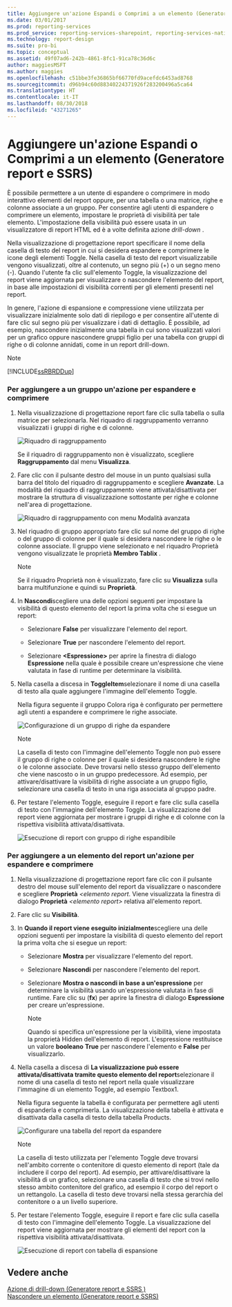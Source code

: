 ```yaml
---
title: Aggiungere un'azione Espandi o Comprimi a un elemento (Generatore report e SSRS) | Microsoft Docs
ms.date: 03/01/2017
ms.prod: reporting-services
ms.prod_service: reporting-services-sharepoint, reporting-services-native
ms.technology: report-design
ms.suite: pro-bi
ms.topic: conceptual
ms.assetid: 49f07ad6-242b-4861-8fc1-91ca78c36d6c
author: maggiesMSFT
ms.author: maggies
ms.openlocfilehash: c51bbe3fe36865bf66770fd9acefdc6453ad8768
ms.sourcegitcommit: d96b94c60d88340224371926f283200496a5ca64
ms.translationtype: HT
ms.contentlocale: it-IT
ms.lasthandoff: 08/30/2018
ms.locfileid: "43271265"
---
```

# <a name="add-an-expand-or-collapse-action-to-an-item-report-builder-and-ssrs"></a>Aggiungere un'azione Espandi o Comprimi a un elemento (Generatore report e SSRS)
  È possibile permettere a un utente di espandere o comprimere in modo interattivo elementi del report oppure, per una tabella o una matrice, righe e colonne associate a un gruppo. Per consentire agli utenti di espandere o comprimere un elemento, impostare le proprietà di visibilità per tale elemento. L'impostazione della visibilità può essere usata in un visualizzatore di report HTML ed è a volte definita azione *drill-down* .  
  
 Nella visualizzazione di progettazione report specificare il nome della casella di testo del report in cui si desidera espandere e comprimere le icone degli elementi Toggle. Nella casella di testo del report visualizzabile vengono visualizzati, oltre al contenuto, un segno più (+) o un segno meno (-). Quando l'utente fa clic sull'elemento Toggle, la visualizzazione del report viene aggiornata per visualizzare o nascondere l'elemento del report, in base alle impostazioni di visibilità correnti per gli elementi presenti nel report.  
  
 In genere, l'azione di espansione e compressione viene utilizzata per visualizzare inizialmente solo dati di riepilogo e per consentire all'utente di fare clic sul segno più per visualizzare i dati di dettaglio. È possibile, ad esempio, nascondere inizialmente una tabella in cui sono visualizzati valori per un grafico oppure nascondere gruppi figlio per una tabella con gruppi di righe o di colonne annidati, come in un report drill-down.  
  
> [!NOTE]  
>  [!INCLUDE[ssRBRDDup](../../includes/ssrbrddup-md.md)]  
  
### <a name="to-add-expand-and-collapse-action-to-a-group"></a>Per aggiungere a un gruppo un'azione per espandere e comprimere  
  
1.  Nella visualizzazione di progettazione report fare clic sulla tabella o sulla matrice per selezionarla. Nel riquadro di raggruppamento verranno visualizzati i gruppi di righe e di colonne.  
  
     ![Riquadro di raggruppamento](../../reporting-services/report-design/media/groupingpane.png "Riquadro di raggruppamento")  
  
     Se il riquadro di raggruppamento non è visualizzato, scegliere **Raggruppamento** dal menu **Visualizza**.  
  
2.  Fare clic con il pulsante destro del mouse in un punto qualsiasi sulla barra del titolo del riquadro di raggruppamento e scegliere **Avanzate**. La modalità del riquadro di raggruppamento viene attivata/disattivata per mostrare la struttura di visualizzazione sottostante per righe e colonne nell'area di progettazione.  
  
     ![Riquadro di raggruppamento con menu Modalità avanzata](../../reporting-services/report-design/media/groupingpane-advancedmode.png "Riquadro di raggruppamento con menu Modalità avanzata")  
  
3.  Nel riquadro di gruppo appropriato fare clic sul nome del gruppo di righe o del gruppo di colonne per il quale si desidera nascondere le righe o le colonne associate. Il gruppo viene selezionato e nel riquadro Proprietà vengono visualizzate le proprietà **Membro Tablix** .  
  
    > [!NOTE]  
    >  Se il riquadro Proprietà non è visualizzato, fare clic su **Visualizza** sulla barra multifunzione e quindi su **Proprietà**.  
  
4.  In **Nascondi**scegliere una delle opzioni seguenti per impostare la visibilità di questo elemento del report la prima volta che si esegue un report:  
  
    -   Selezionare **False** per visualizzare l'elemento del report.  
  
    -   Selezionare **True** per nascondere l'elemento del report.  
  
    -   Selezionare **\<Espressione>** per aprire la finestra di dialogo **Espressione** nella quale è possibile creare un'espressione che viene valutata in fase di runtime per determinare la visibilità.  
  
5.  Nella casella a discesa in **ToggleItem**selezionare il nome di una casella di testo alla quale aggiungere l'immagine dell'elemento Toggle.  
  
     Nella figura seguente il gruppo Colora riga è configurato per permettere agli utenti a espandere e comprimere le righe associate.  
  
     ![Configurazione di un gruppo di righe da espandere](../../reporting-services/report-design/media/expandcollapse-confighiddentoggleitemwithnumbers.png "Configurazione di un gruppo di righe da espandere")  
  
    > [!NOTE]  
    >  La casella di testo con l'immagine dell'elemento Toggle non può essere il gruppo di righe o colonne per il quale si desidera nascondere le righe o le colonne associate. Deve trovarsi nello stesso gruppo dell'elemento che viene nascosto o in un gruppo predecessore. Ad esempio, per attivare/disattivare la visibilità di righe associate a un gruppo figlio, selezionare una casella di testo in una riga associata al gruppo padre.  
  
6.  Per testare l'elemento Toggle, eseguire il report e fare clic sulla casella di testo con l'immagine dell'elemento Toggle. La visualizzazione del report viene aggiornata per mostrare i gruppi di righe e di colonne con la rispettiva visibilità attivata/disattivata.  
  
     ![Esecuzione di report con gruppo di righe espandibile](../../reporting-services/report-design/media/expandcollapse-runreport-rowgroup.png "Esecuzione di report con gruppo di righe espandibile")  
  
### <a name="to-add-expand-and-collapse-action-to-a-report-item"></a>Per aggiungere a un elemento del report un'azione per espandere e comprimere  
  
1.  Nella visualizzazione di progettazione report fare clic con il pulsante destro del mouse sull'elemento del report da visualizzare o nascondere e scegliere **Proprietà** *\<elemento report*. Viene visualizzata la finestra di dialogo **Proprietà** *\<elemento report>* relativa all'elemento report.  
  
2.  Fare clic su **Visibilità**.  
  
3.  In **Quando il report viene eseguito inizialmente**scegliere una delle opzioni seguenti per impostare la visibilità di questo elemento del report la prima volta che si esegue un report:  
  
    -   Selezionare **Mostra** per visualizzare l'elemento del report.  
  
    -   Selezionare **Nascondi** per nascondere l'elemento del report.  
  
    -   Selezionare **Mostra o nascondi in base a un'espressione** per determinare la visibilità usando un'espressione valutata in fase di runtime. Fare clic su (**fx**) per aprire la finestra di dialogo **Espressione** per creare un'espressione.  
  
        > [!NOTE]  
        >  Quando si specifica un'espressione per la visibilità, viene impostata la proprietà Hidden dell'elemento di report. L'espressione restituisce un valore **booleano** **True** per nascondere l'elemento e **False** per visualizzarlo.  
  
4.  Nella casella a discesa di **La visualizzazione può essere attivata/disattivata tramite questo elemento del report**selezionare il nome di una casella di testo nel report nella quale visualizzare l'immagine di un elemento Toggle, ad esempio Textbox1.  
  
     Nella figura seguente la tabella è configurata per permettere agli utenti di espanderla e comprimerla. La visualizzazione della tabella è attivata e disattivata dalla casella di testo della tabella Products.  
  
     ![Configurare una tabella del report da espandere](../../reporting-services/report-design/media/expandcollapse-reporttable.png "Configurare una tabella del report da espandere")  
  
    > [!NOTE]  
    >  La casella di testo utilizzata per l'elemento Toggle deve trovarsi nell'ambito corrente o contenitore di questo elemento di report (tale da includere il corpo del report). Ad esempio, per attivare/disattivare la visibilità di un grafico, selezionare una casella di testo che si trovi nello stesso ambito contenitore del grafico, ad esempio il corpo del report o un rettangolo. La casella di testo deve trovarsi nella stessa gerarchia del contenitore o a un livello superiore.  
  
5.  Per testare l'elemento Toggle, eseguire il report e fare clic sulla casella di testo con l'immagine dell'elemento Toggle. La visualizzazione del report viene aggiornata per mostrare gli elementi del report con la rispettiva visibilità attivata/disattivata.  
  
     ![Esecuzione di report con tabella di espansione](../../reporting-services/report-design/media/expandcollapse-runreport-reporttable.png "Esecuzione di report con tabella di espansione")  
  
## <a name="see-also"></a>Vedere anche  
 [Azione di drill-down &#40;Generatore report e SSRS &#41;](../../reporting-services/report-design/drilldown-action-report-builder-and-ssrs.md)   
 [Nascondere un elemento &#40;Generatore report e SSRS&#41;](../../reporting-services/report-builder/hide-an-item-report-builder-and-ssrs.md)  
  
  
